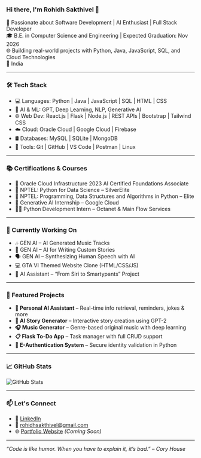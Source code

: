 ### Hi there, I'm Rohidh Sakthivel 👋

🚀 Passionate about Software Development | AI Enthusiast | Full Stack Developer  
🎓 B.E. in Computer Science and Engineering | Expected Graduation: Nov 2026  
🌐 Building real-world projects with Python, Java, JavaScript, SQL, and Cloud Technologies  
📍 India

---

### 🛠️ Tech Stack

- 💻 Languages: Python | Java | JavaScript | SQL | HTML | CSS  
- 🧠 AI & ML: GPT, Deep Learning, NLP, Generative AI  
- 🌐 Web Dev: React.js | Flask | Node.js | REST APIs | Bootstrap | Tailwind CSS  
- ☁️ Cloud: Oracle Cloud | Google Cloud | Firebase  
- 🛢️ Databases: MySQL | SQLite | MongoDB  
- 🔧 Tools: Git | GitHub | VS Code | Postman | Linux  

---

### 📚 Certifications & Courses

- 🏅 Oracle Cloud Infrastructure 2023 AI Certified Foundations Associate  
- 🥈 NPTEL: Python for Data Science – SilverElite  
- 🌟 NPTEL: Programming, Data Structures and Algorithms in Python – Elite  
- 📜 Generative AI Internship – Google Cloud  
- 👨‍💻 Python Development Intern – Octanet & Main Flow Services  

---

### 🌱 Currently Working On

- 🎶 GEN AI – AI Generated Music Tracks  
- 📖 GEN AI – AI for Writing Custom Stories  
- 🗣️ GEN AI – Synthesizing Human Speech with AI  
- 💻 GTA VI Themed Website Clone (HTML/CSS/JS)  
- 🧠 AI Assistant – “From Siri to Smartypants” Project  

---

### 📌 Featured Projects

- **🧠 Personal AI Assistant** – Real-time info retrieval, reminders, jokes & more  
- **💬 AI Story Generator** – Interactive story creation using GPT-2  
- **🎧 Music Generator** – Genre-based original music with deep learning  
- **📋 Flask To-Do App** – Task manager with full CRUD support  
- **🔐 E-Authentication System** – Secure identity validation in Python  

---

### 📈 GitHub Stats

![GitHub Stats](https://github-readme-stats.vercel.app/api?username=rohidhsakthivel&show_icons=true&theme=radical)

---

### 📫 Let's Connect

- 💼 [LinkedIn](https://www.linkedin.com/in/rohidhsakthivel)  
- 📧 rohidhsakthivel@gmail.com  
- 🌐 [Portfolio Website](#) *(Coming Soon)*

---

*“Code is like humor. When you have to explain it, it’s bad.” – Cory House*
